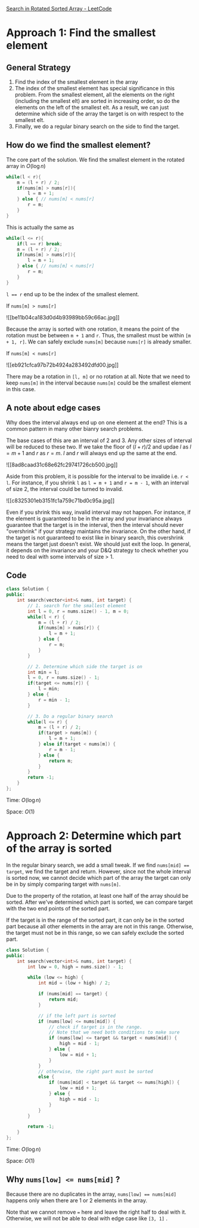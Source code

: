[Search in Rotated Sorted Array - LeetCode](https://leetcode.com/problems/search-in-rotated-sorted-array/description/)

# Approach 1: Find the smallest element

## General Strategy

1. Find the index of the smallest element in the array
2. The index of the smallest element has special significance in this problem. From the smallest element, all the elements on the right (including the smallest elt) are sorted in increasing order, so do the elements on the left of the smallest elt. As a result, we can just determine which side of the array the target is on with respect to the smallest elt. 
3. Finally, we do a regular binary search on the side to find the target. 

## How do we find the smallest element?

The core part of the solution. We find the smallest element in the rotated array in $O(\log n)$ 

```cpp
while(l < r){
	m = (l + r) / 2;
	if(nums[m] > nums[r]){
		l = m + 1;
	} else { // nums[m] < nums[r]
		r = m;
	}
}
```

This is actually the same as 

```cpp
while(l <= r){
	if(l == r) break;
	m = (l + r) / 2;
	if(nums[m] > nums[r]){
		l = m + 1;
	} else { // nums[m] < nums[r]
		r = m;
	}
}
```

`l == r` end up to be the index of the smallest element. 

If `nums[m] > nums[r]`

![[be11b04ca183d0d4b93989bb59c66ac.jpg]]

Because the array is sorted with one rotation, it means the point of the rotation must be between `m + 1` and `r`. Thus, the smallest must be within `[m + 1, r]`. We can safely exclude `nums[m]` because `nums[r]` is already smaller. 

If `nums[m] < nums[r]`

![[eb921cfca97b72b4924a283492dfd00.jpg]]

There may be a rotation in `[l, m]` or no rotation at all. Note that we need to keep `nums[m]` in the interval because `nums[m]` could be the smallest element in this case. 

## A note about edge cases

Why does the interval always end up on one element at the end? This is a common pattern in many other bianry search problems.

The base cases of this are an interval of 2 and 3. Any other sizes of interval will be reduced to these two. If we take the floor of $(l + r) /2$ and updae $l$ as $l = m + 1$ and $r$ as $r = m$. $l$ and $r$ will always end up the same at the end. 

![[8ad8caad31c68e62fc29741726cb500.jpg]]

Aside from this problem, it is possible for the interval to be invalide i.e. `r < l`. For instance, if you shrink `l` as `l = m + 1` and `r = m - 1`, with an interval of size 2, the interval could be turned to invalid. 

![[c8325301eb3151fc1a759c71bd0c95a.jpg]]

Even if you shrink this way, invalid interval may not happen. For instance, if the element is guaranteed to be in the array and your invariance always guarantee that the target is in the interval, then the interval should never "overshrink" if your strategy maintains the invariance. On the other hand, if the target is not guaranteed to exist like in binary search, this overshrink means the target just doesn't exist. We should just exit the loop. In general, it depends on the invariance and your D&Q strategy to check whether you need to deal with some intervals of size > 1. 

## Code

```cpp
class Solution {
public:
    int search(vector<int>& nums, int target) {
        // 1. search for the smallest element
        int l = 0, r = nums.size() - 1, m = 0;
        while(l < r) {
            m = (l + r) / 2;
            if(nums[m] > nums[r]) {
                l = m + 1;
            } else {
                r = m;
            }
        }

        // 2. Determine which side the target is on
        int min = l;
        l = 0, r = nums.size() - 1;
        if(target <= nums[r]) {
            l = min;
        } else {
            r = min - 1;
        }

        // 3. Do a regular binary search
        while(l <= r) {
            m = (l + r) / 2;
            if(target > nums[m]) {
                l = m + 1;
            } else if(target < nums[m]) {
                r = m - 1;
            } else {
                return m;
            }
        }
        return -1;
    }
};
```

Time: $O(\log n)$

Space: $O(1)$

# Approach 2: Determine which part of the array is sorted

In the regular binary search, we add a small tweak. If we find `nums[mid] == target`, we find the target and return. However, since not the whole interval is sorted now, we cannot decide which part of the array the target can only be in by simply comparing target with `nums[m]`. 

Due to the property of the rotation, at least one half of the array should be sorted. After we've determined which part is sorted, we can compare target with the two end points of the sorted part. 

If the target is in the range of the sorted part, it can only be in the sorted part because all other elements in the array are not in this range. Otherwise, the target must not be in this range, so we can safely exclude the sorted part. 

```cpp
class Solution {
public:
    int search(vector<int>& nums, int target) {
        int low = 0, high = nums.size() - 1;

        while (low <= high) {
            int mid = (low + high) / 2;

            if (nums[mid] == target) {
                return mid;
            }

            // if the left part is sorted
            if (nums[low] <= nums[mid]) {
                // check if target is in the range.
                // Note that we need both conditions to make sure
                if (nums[low] <= target && target < nums[mid]) {
                    high = mid - 1;
                } else {
                    low = mid + 1;
                }
            } 
            // otherwise, the right part must be sorted
            else {
                if (nums[mid] < target && target <= nums[high]) {
                    low = mid + 1;
                } else {
                    high = mid - 1;
                }
            }
        }

        return -1;
    }
};
```

Time: $O(\log n)$ 

Space: $O(1)$

## Why `nums[low] <= nums[mid]` ?

Because there are no duplicates in the array, `nums[low] == nums[mid]` happens only when there are 1 or 2 elements in the array. 

Note that we cannot remove `=` here and leave the right half to deal with it. Otherwise, we will not be able to deal with edge case like `[3, 1]` . 